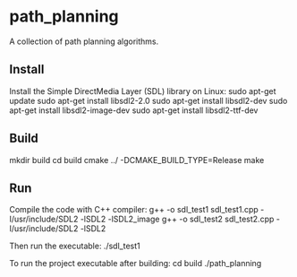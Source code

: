 # path_planning
A collection of path planning algorithms. 

## Install
Install the Simple DirectMedia Layer (SDL) library on Linux:
sudo apt-get update
sudo apt-get install libsdl2-2.0
sudo apt-get install libsdl2-dev
sudo apt-get install libsdl2-image-dev
sudo apt-get install libsdl2-ttf-dev


## Build
mkdir build
cd build
cmake ../ -DCMAKE_BUILD_TYPE=Release
make


## Run
Compile the code with C++ compiler:
g++ -o sdl_test1 sdl_test1.cpp -I/usr/include/SDL2 -lSDL2 -lSDL2_image
g++ -o sdl_test2 sdl_test2.cpp -I/usr/include/SDL2 -lSDL2

Then run the executable:
./sdl_test1


To run the project executable after building:
cd build
./path_planning





